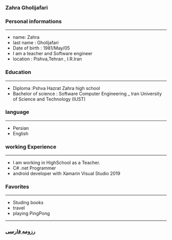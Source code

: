 
### Zahra Gholijafari


### Personal informations

---
+ name: Zahra
+ last name : Gholijafari
+ Date of birth : 1981/May/05
+ I am a teacher and Software engineer
+ location : Pishva,Tehran , I.R.Iran

### Education

---
+ Diploma :Pshva Hazrat Zahra high school
+ Bachelor of science : Software Computer Engineering
_ Iran University of Science and Technology (IUST)

### language

---
+ Persian
+ English


### working Experience

---
+ I am working in HighSchool as a Teacher.
+ C# .net Programmer
+ android developer with Xamarin Visual Studio 2019

### Favorites

---
+ Studing books
+ travel 
+ playing PingPong


--- 
### [رزومه فارسی](resume-fa.md)
